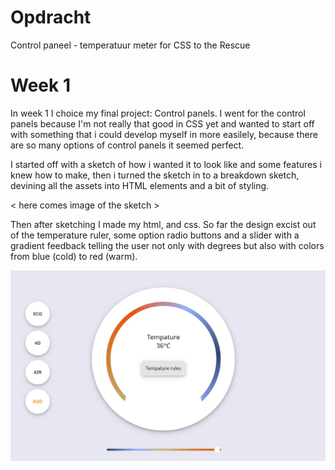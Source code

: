 # Opdracht
Control paneel - temperatuur meter for CSS to the Rescue

# Week 1
In week 1 I choice my final project: Control panels. I went for the control panels because I'm not really that good in CSS yet and wanted to start off with something that i could develop myself in more easilely, because there are so many options of control panels it seemed perfect.

I started off with a sketch of how i wanted it to look like and some features i knew how to make, then i turned the sketch in to a breakdown sketch, devining all the assets into HTML elements and a bit of styling. 

< here comes image of the sketch > 

Then after sketching I made my html, and css. 
So far the design excist out of the temperature ruler, some option radio buttons and a slider with a gradient feedback telling the user not only with degrees but also with colors from blue (cold) to red (warm).

![Design so far week 1](./assets/CSS-Week1.jpg)

